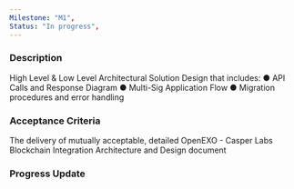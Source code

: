 ```yaml
---
Milestone: "M1",
Status: "In progress",
---
```

<!--lang:en--> 
### Description

High Level & Low Level Architectural Solution Design that includes:
● API Calls and Response Diagram
● Multi-Sig Application Flow
● Migration procedures and error handling

### Acceptance Criteria

The delivery of mutually acceptable, detailed OpenEXO - Casper Labs Blockchain
Integration Architecture and Design document

### Progress Update
